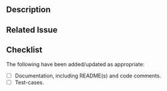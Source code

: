 ## Description

<!--
	Thank you for your contribution! Please provide details for what and why this PR is needed.

	If it is a bug-fix, please cover the reproduction(s) with unit test(s).
-->

## Related Issue

## Checklist

<!--
	You can check the items by adding an `x` between the brackets, like this: - [x]
-->

<!--
	See https://github.com/nodejs-loaders/nodejs-loaders/blob/main/CONTRIBUTING.md for tips opening a PR, like checking for lint.
-->

The following have been added/updated as appropriate:

- [ ] Documentation, including README(s) and code comments.
- [ ] Test-cases.

<!-- Thank you for your contribution to the project. Please provide the details of your contribution and ensure that you have checked the items in the checklist. -->
